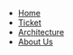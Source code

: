 <!-- _sidebar.md -->

- [Home](/)
- [Ticket](/ticket.md)
- [Architecture](/architecture.md)
- [About Us](/about.md)

